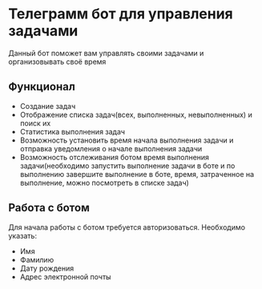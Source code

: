 # Телеграмм бот для управления задачами
Данный бот поможет вам управлять своими задачами и организовывать своё время
## Функционал
- Создание задач
- Отображение списка задач(всех, выполненных, невыполненных) и поиск их
- Статистика выполнения задач
- Возможность установить время начала выполнения задачи и отправка уведомления о начале выполнения задачи
- Возможность отслеживания ботом время выполнения задачи(необходимо запустить выполнение задачи в боте и по выполнению завершите выполнение в боте, время, затраченное на выполнение, можно посмотреть в списке задач)
## Работа с ботом 
Для начала работы с ботом требуется авторизоваться.
Необходимо указать:
- Имя
- Фамилию
- Дату рождения
- Адрес электронной почты